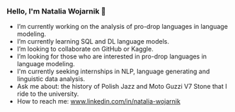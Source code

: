 ### Hello, I'm Natalia Wojarnik 👋

- I’m currently working on the analysis of pro-drop languages in language modeling.
- I’m currently learning SQL and DL language models.
- I’m looking to collaborate on GitHub or Kaggle.
- I’m looking for those who are interested in pro-drop languages in language modeling.
- I'm currently seeking internships in NLP, language generating and linguistic data analysis.
- Ask me about: the history of Polish Jazz and Moto Guzzi V7 Stone that I ride to the university.
- How to reach me: www.linkedin.com/in/natalia-wojarnik

